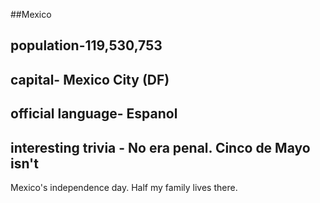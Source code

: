 ##Mexico
## population-119,530,753


## capital- Mexico City (DF)

 
## official language- Espanol	


## interesting trivia - No era penal. Cinco de Mayo isn't 
Mexico's independence day. Half my family lives there.



